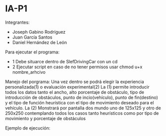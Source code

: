 # IA-P1
Integrantes:
* Joseph Gabino Rodríguez
* Juan García Santos
* Daniel Hernández de León

Para ejecutar el programa:
- 1 Debe situarce dentro de SlefDrivingCar con un cd
- 2 Ejecutar script en caso de no tener permisos usar chmod u+x nombre_arhcivo

Manejo del porgrama:
Una vez dentro se podrá elegir la experiencia personalizada(1) o evaluación experimental(2)
La (1) permite introducir todos los datos tanto el ancho, alto porcentaje de obstáculo, tipo de introducción de obstáculos, punto de incio(vehículo), punto de fin(destino) y el tipo de función heurística con el tipo de movimiento deseado para el vehículo.
La (2) Monstrará por pantalla dos mundo uno de 125x125 y otro de 250x250 contemplando todos los casos tanto heurísticos como por tipo de movimiento y porcentaje de obstáculos

Ejemplo de ejecución:
